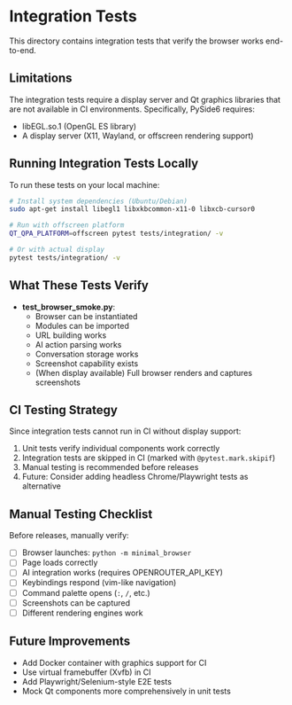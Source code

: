 # Integration Tests

This directory contains integration tests that verify the browser works end-to-end.

## Limitations

The integration tests require a display server and Qt graphics libraries that are not available in CI environments. Specifically, PySide6 requires:
- libEGL.so.1 (OpenGL ES library)
- A display server (X11, Wayland, or offscreen rendering support)

## Running Integration Tests Locally

To run these tests on your local machine:

```bash
# Install system dependencies (Ubuntu/Debian)
sudo apt-get install libegl1 libxkbcommon-x11-0 libxcb-cursor0

# Run with offscreen platform
QT_QPA_PLATFORM=offscreen pytest tests/integration/ -v

# Or with actual display
pytest tests/integration/ -v
```

## What These Tests Verify

- **test_browser_smoke.py**:
  - Browser can be instantiated
  - Modules can be imported
  - URL building works
  - AI action parsing works
  - Conversation storage works
  - Screenshot capability exists
  - (When display available) Full browser renders and captures screenshots

## CI Testing Strategy

Since integration tests cannot run in CI without display support:
1. Unit tests verify individual components work correctly
2. Integration tests are skipped in CI (marked with `@pytest.mark.skipif`)
3. Manual testing is recommended before releases
4. Future: Consider adding headless Chrome/Playwright tests as alternative

## Manual Testing Checklist

Before releases, manually verify:
- [ ] Browser launches: `python -m minimal_browser`
- [ ] Page loads correctly
- [ ] AI integration works (requires OPENROUTER_API_KEY)
- [ ] Keybindings respond (vim-like navigation)
- [ ] Command palette opens (`:`, `/`, etc.)
- [ ] Screenshots can be captured
- [ ] Different rendering engines work

## Future Improvements

- Add Docker container with graphics support for CI
- Use virtual framebuffer (Xvfb) in CI
- Add Playwright/Selenium-style E2E tests
- Mock Qt components more comprehensively in unit tests

